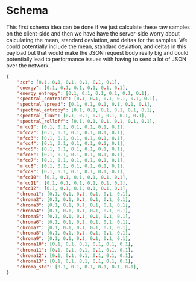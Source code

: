 # Schema
This first schema idea can be done if we just calculate these raw samples on the client-side and then we have have the server-side worry about calculating the mean, standard deviation, and deltas for the samples. We could potentially include the mean, standard deviation, and deltas in this payload but that would make the JSON request body really big and could potentially lead to performance issues with having to send a lot of JSON over the network.

```json
{
    "zcr": [0.1, 0.1, 0.1, 0.1, 0.1, 0.1],
    "energy": [0.1, 0.1, 0.1, 0.1, 0.1, 0.1],
    "energy_entropy": [0.1, 0.1, 0.1, 0.1, 0.1, 0.1],
    "spectral_centroid": [0.1, 0.1, 0.1, 0.1, 0.1, 0.1],
    "spectral_spread": [0.1, 0.1, 0.1, 0.1, 0.1, 0.1],
    "spectral_entropy": [0.1, 0.1, 0.1, 0.1, 0.1, 0.1],
    "spectral_flux": [0.1, 0.1, 0.1, 0.1, 0.1, 0.1],
    "spectral_rolloff": [0.1, 0.1, 0.1, 0.1, 0.1, 0.1],
    "mfcc1": [0.1, 0.1, 0.1, 0.1, 0.1, 0.1],
    "mfcc2": [0.1, 0.1, 0.1, 0.1, 0.1, 0.1],
    "mfcc3": [0.1, 0.1, 0.1, 0.1, 0.1, 0.1],
    "mfcc4": [0.1, 0.1, 0.1, 0.1, 0.1, 0.1],
    "mfcc5": [0.1, 0.1, 0.1, 0.1, 0.1, 0.1],
    "mfcc6": [0.1, 0.1, 0.1, 0.1, 0.1, 0.1],
    "mfcc7": [0.1, 0.1, 0.1, 0.1, 0.1, 0.1],
    "mfcc8": [0.1, 0.1, 0.1, 0.1, 0.1, 0.1],
    "mfcc9": [0.1, 0.1, 0.1, 0.1, 0.1, 0.1],
    "mfcc10": [0.1, 0.1, 0.1, 0.1, 0.1, 0.1],
    "mfcc11": [0.1, 0.1, 0.1, 0.1, 0.1, 0.1],
    "mfcc12": [0.1, 0.1, 0.1, 0.1, 0.1, 0.1],
    "chroma1": [0.1, 0.1, 0.1, 0.1, 0.1, 0.1],
    "chroma2": [0.1, 0.1, 0.1, 0.1, 0.1, 0.1],
    "chroma3": [0.1, 0.1, 0.1, 0.1, 0.1, 0.1],
    "chroma4": [0.1, 0.1, 0.1, 0.1, 0.1, 0.1],
    "chroma5": [0.1, 0.1, 0.1, 0.1, 0.1, 0.1],
    "chroma6": [0.1, 0.1, 0.1, 0.1, 0.1, 0.1],
    "chroma7": [0.1, 0.1, 0.1, 0.1, 0.1, 0.1],
    "chroma8": [0.1, 0.1, 0.1, 0.1, 0.1, 0.1],
    "chroma9": [0.1, 0.1, 0.1, 0.1, 0.1, 0.1],
    "chroma10": [0.1, 0.1, 0.1, 0.1, 0.1, 0.1],
    "chroma11": [0.1, 0.1, 0.1, 0.1, 0.1, 0.1],
    "chroma12": [0.1, 0.1, 0.1, 0.1, 0.1, 0.1],
    "chroma13": [0.1, 0.1, 0.1, 0.1, 0.1, 0.1],
    "chroma_std": [0.1, 0.1, 0.1, 0.1, 0.1, 0.1],
}
```